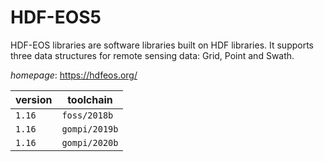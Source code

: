 # HDF-EOS5

HDF-EOS libraries are software libraries built on HDF libraries.  It supports three data structures for remote sensing data: Grid, Point and Swath.

*homepage*: <https://hdfeos.org/>

version | toolchain
--------|----------
``1.16`` | ``foss/2018b``
``1.16`` | ``gompi/2019b``
``1.16`` | ``gompi/2020b``
